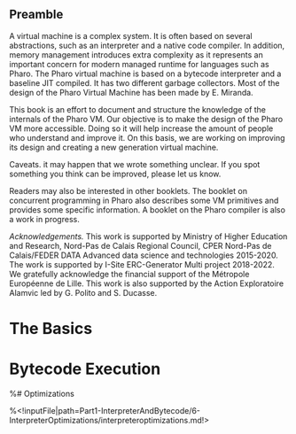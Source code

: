 ## Preamble

A virtual machine is a complex system. It is often based on several abstractions, such as an interpreter and a native code compiler. In addition, memory management introduces extra complexity as it represents an important concern for modern managed runtime for languages such as Pharo. The Pharo virtual machine is based on a bytecode interpreter and a baseline JIT compiled. It has two different garbage collectors.  Most of the design of the Pharo Virtual Machine has been made by E. Miranda.

This book is an effort to document and structure the knowledge of the internals of the Pharo VM.
Our objective is to make the design of the Pharo VM more accessible. 
Doing so it will help increase the amount of people who understand and improve it.
On this basis, we are working on improving its design and creating a new generation virtual machine. 

Caveats. it may happen that we wrote something unclear. If you spot something you think can be improved, please let us know.

Readers may also be interested in other booklets. The booklet on concurrent programming in Pharo also describes some VM primitives and provides some specific information. A booklet on the Pharo compiler is also a work in progress.


_Acknowledgements._ This work is supported by Ministry of Higher Education and Research, Nord-Pas de Calais Regional Council, CPER Nord-Pas de Calais/FEDER DATA Advanced data science and technologies 2015-2020.
The work is supported by I-Site ERC-Generator Multi project 2018-2022. We gratefully acknowledge the financial support of the Métropole Européenne de Lille.
This work is also supported by the Action Exploratoire Alamvic led by G. Polito and S. Ducasse.

<!inputFile|path=Part0-Preamble/0-RuntimeSystemOverview/runtime.md!>

# The Basics

<!inputFile|path=Part0-Preamble/1-ObjectStructure/objectStructure.md!>
<!inputFile|path=Part1-InterpreterAndBytecode/2-MethodsAndBytecode/methodsbytecode.md!>

# Bytecode Execution

<!inputFile|path=Part1-InterpreterAndBytecode/3-SemanticsByExample/basicsOnExecution.md!>
<!inputFile|path=Part1-InterpreterAndBytecode/4-Interpreter/stackFrame.md!>
<!inputFile|path=Part1-InterpreterAndBytecode/4-Interpreter/theInterpreter.md!>
<!inputFile|path=Part1-InterpreterAndBytecode/5-DeeperBytecode/methodsbytecode.md!>

%# Optimizations

%<!inputFile|path=Part1-InterpreterAndBytecode/6-InterpreterOptimizations/interpreteroptimizations.md!>